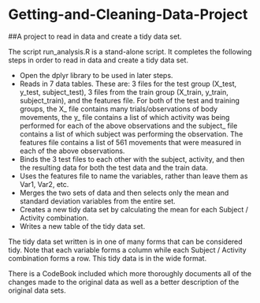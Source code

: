 Getting-and-Cleaning-Data-Project
=================================

##A project to read in data and create a tidy data set.

The script run_analysis.R is a stand-alone script. 
It completes the following steps in order to read in data and create a tidy data set.
* Open the dplyr library to be used in later steps.
* Reads in 7 data tables. These are: 3 files for the test group (X_test, y_test, subject_test), 
  3 files from the train group (X_train, y_train, subject_train), and the features file.
  For both of the test and training groups, the X_ file contains many trials/observations of body movements,
  the y_ file contains a list of which activity was being performed for each of the above observations
  and the subject_ file contains a list of which subject was performing the observation.
  The features file contains a list of 561 movements that were measured in each of the above observations.
* Binds the 3 test files to each other with the subject, activity, and then the resulting data for both the 
  test data and the train data.
* Uses the features file to name the variables, rather than leave them as Var1, Var2, etc.
* Merges the two sets of data and then selects only the mean and standard deviation variables from the entire set.
* Creates a new tidy data set by calculating the mean for each Subject / Activity combination.
* Writes a new table of the tidy data set.

The tidy data set written is in one of many forms that can be considered tidy. Note that each variable forms a column
while each Subject / Activity combination forms a row. This tidy data is in the wide format.

There is a CodeBook included which more thoroughly documents all of the changes made to the original data as well as a better description of the original data sets.
